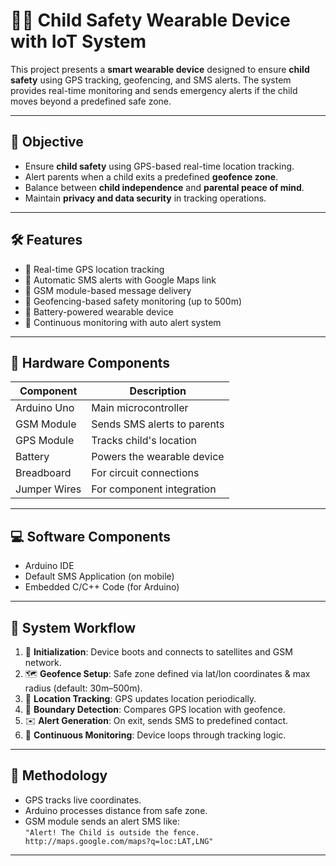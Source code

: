 # 🧒🏻 Child Safety Wearable Device with IoT System

This project presents a **smart wearable device** designed to ensure **child safety** using GPS tracking, geofencing, and SMS alerts. The system provides real-time monitoring and sends emergency alerts if the child moves beyond a predefined safe zone.

---

## 🎯 Objective

- Ensure **child safety** using GPS-based real-time location tracking.
- Alert parents when a child exits a predefined **geofence zone**.
- Balance between **child independence** and **parental peace of mind**.
- Maintain **privacy and data security** in tracking operations.

---

## 🛠️ Features

- 📍 Real-time GPS location tracking
- 📲 Automatic SMS alerts with Google Maps link
- 📡 GSM module-based message delivery
- 🧭 Geofencing-based safety monitoring (up to 500m)
- 🔋 Battery-powered wearable device
- 🔁 Continuous monitoring with auto alert system

---

## 🧩 Hardware Components

| Component        | Description                            |
|------------------|----------------------------------------|
| Arduino Uno      | Main microcontroller                   |
| GSM Module       | Sends SMS alerts to parents            |
| GPS Module       | Tracks child's location                |
| Battery          | Powers the wearable device             |
| Breadboard       | For circuit connections                |
| Jumper Wires     | For component integration              |

---

## 💻 Software Components

- Arduino IDE
- Default SMS Application (on mobile)
- Embedded C/C++ Code (for Arduino)

---

## 🔁 System Workflow

1. 📶 **Initialization**: Device boots and connects to satellites and GSM network.
2. 🗺 **Geofence Setup**: Safe zone defined via lat/lon coordinates & max radius (default: 30m–500m).
3. 📡 **Location Tracking**: GPS updates location periodically.
4. 🚨 **Boundary Detection**: Compares GPS location with geofence.
5. ✉️ **Alert Generation**: On exit, sends SMS to predefined contact.
6. 🔄 **Continuous Monitoring**: Device loops through tracking logic.

---

## 🧠 Methodology

- GPS tracks live coordinates.
- Arduino processes distance from safe zone.
- GSM module sends an alert SMS like:  
  `"Alert! The Child is outside the fence. http://maps.google.com/maps?q=loc:LAT,LNG"`

---

